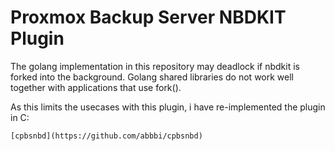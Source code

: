 # Proxmox Backup Server NBDKIT Plugin

The golang implementation in this repository may deadlock if nbdkit is forked
into the background. Golang shared libraries do not work well together with
applications that use fork().

As this limits the usecases with this plugin, i have re-implemented the plugin
in C:

    [cpbsnbd](https://github.com/abbbi/cpbsnbd)
